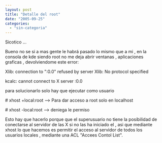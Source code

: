 ```yaml
---
layout: post
title: "Detalle del root"
date: "2005-09-25"
categories: 
  - "sin-categoria"
---
```


Sicotico ...

Bueno no se si a mas gente le habrá pasado lo mismo que a mi , en la consola de kde siendo root no me deja abrir ventanas , aplicaciones graficas , devolviendome este error:

Xlib: connection to ":0.0" refused by server Xlib: No protocol specified

kcalc: cannot connect to X server :0.0

para solucionarlo solo hay que ejecutar como usuario

\# xhost +local:root --> Para dar acceso a root solo en localhost

\# xhost -local:root --> deniega le permiso

Esto hay que hacerlo porque que el superusuario no tiene la posibilidad de conectarse al servidor de las X si no las ha iniciado el , asi que mediante xhost lo que hacemos es permitir el acceso al servidor de todos los usuarios locales , mediante una ACL "Accees Contol List".
